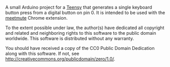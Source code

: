 A small Arduino project for a [Teensy](https://www.pjrc.com/teensy/) that generates a single keyboard button press from a digital button on pin 0. It is intended to be used with the [meetmute](https://github.com/luser/meetmute) Chrome extension.

To the extent possible under law, the author(s) have dedicated all copyright and related and neighboring rights to this software to the public domain worldwide. This software is distributed without any warranty.

You should have received a copy of the CC0 Public Domain Dedication along with this software. If not, see <http://creativecommons.org/publicdomain/zero/1.0/>.
